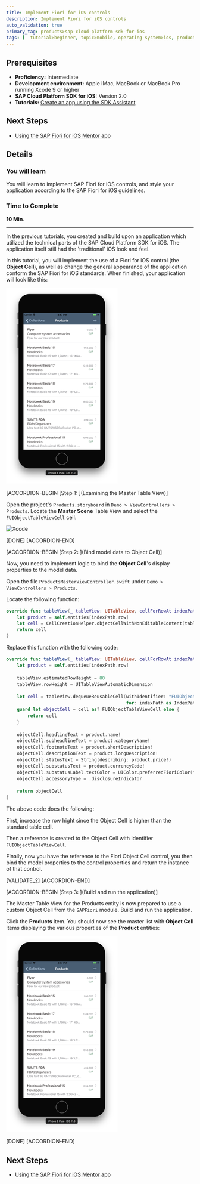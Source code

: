 ```yaml
---
title: Implement Fiori for iOS controls
description: Implement Fiori for iOS controls
auto_validation: true
primary_tag: products>sap-cloud-platform-sdk-for-ios
tags: [  tutorial>beginner, topic>mobile, operating-system>ios, products>sap-cloud-platform, products>sap-cloud-platform-sdk-for-ios ]
---
```

## Prerequisites  
 - **Proficiency:** Intermediate
 - **Development environment:** Apple iMac, MacBook or MacBook Pro running Xcode 9 or higher
 - **SAP Cloud Platform SDK for iOS:** Version 2.0
 - **Tutorials:** [Create an app using the SDK Assistant](https://www.sap.com/developer/tutorials/fiori-ios-hcpms-sdk-assistant.html)

## Next Steps
 - [Using the SAP Fiori for iOS Mentor app](https://www.sap.com/developer/tutorials/fiori-ios-scpms-mentor.html)

## Details
### You will learn  
You will learn to implement SAP Fiori for iOS controls, and style your application according to the SAP Fiori for iOS guidelines.

### Time to Complete
**10 Min**.

---

In the previous tutorials, you created and build upon an application which utilized the technical parts of the SAP Cloud Platform SDK for iOS. The application itself still had the 'traditional' iOS look and feel.

In this tutorial, you will implement the use of a Fiori for iOS control (the **Object Cell**), as well as change the general appearance of the application conform the SAP Fiori for iOS standards. When finished, your application will look like this:

![Xcode](fiori-ios-hcpms-fioriuikit-08.png)

[ACCORDION-BEGIN [Step 1: ](Examining the Master Table View)]

Open the project's `Products.storyboard` in `Demo > ViewControllers > Products`. Locate the **Master Scene** Table View and select the `FUIObjectTableViewCell` cell:

![Xcode](fiori-ios-hcpms-fioriuikit-04.png)

[DONE]
[ACCORDION-END]

[ACCORDION-BEGIN [Step 2: ](Bind model data to Object Cell)]

Now, you need to implement logic to bind the **Object Cell**'s display properties to the model data.

Open the file `ProductsMasterViewController.swift` under `Demo > ViewControllers > Products`.

Locate the following function:

```swift
override func tableView(_ tableView: UITableView, cellForRowAt indexPath: IndexPath) -> UITableViewCell {
    let product = self.entities[indexPath.row]
    let cell = CellCreationHelper.objectCellWithNonEditableContent(tableView: tableView, indexPath: indexPath, key: "ProductId", value: "\(product.productID!)")
    return cell
}
```

Replace this function with the following code:

```swift
override func tableView(_ tableView: UITableView, cellForRowAt indexPath: IndexPath) -> UITableViewCell {
    let product = self.entities[indexPath.row]

    tableView.estimatedRowHeight = 80
    tableView.rowHeight = UITableViewAutomaticDimension

    let cell = tableView.dequeueReusableCell(withIdentifier: "FUIObjectTableViewCell",
                                             for: indexPath as IndexPath)
    guard let objectCell = cell as? FUIObjectTableViewCell else {
        return cell
    }

    objectCell.headlineText = product.name!
    objectCell.subheadlineText = product.categoryName!
    objectCell.footnoteText = product.shortDescription!
    objectCell.descriptionText = product.longDescription!
    objectCell.statusText = String(describing: product.price!)
    objectCell.substatusText = product.currencyCode!
    objectCell.substatusLabel.textColor = UIColor.preferredFioriColor(forStyle: .positive)
    objectCell.accessoryType = .disclosureIndicator

    return objectCell
}
```

The above code does the following:

First, increase the row hight since the Object Cell is higher than the standard table cell.

Then a reference is created to the Object Cell with identifier `FUIObjectTableViewCell`.

Finally, now you have the reference to the Fiori Object Cell control, you then bind the model properties to the control properties and return the instance of that control.

[VALIDATE_2]
[ACCORDION-END]

[ACCORDION-BEGIN [Step 3: ](Build and run the application)]

The Master Table View for the Products entity is now prepared to use a custom Object Cell from the `SAPFiori` module. Build and run the application.

Click the **Products** item. You should now see the master list with **Object Cell** items displaying the various properties of the **Product** entities:

![Xcode](fiori-ios-hcpms-fioriuikit-08.png)

[DONE]
[ACCORDION-END]

## Next Steps
- [Using the SAP Fiori for iOS Mentor app](https://www.sap.com/developer/tutorials/fiori-ios-scpms-mentor.html)
